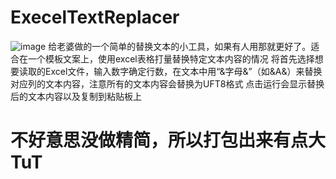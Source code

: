 # ExecelTextReplacer
![image]()
给老婆做的一个简单的替换文本的小工具，如果有人用那就更好了。适合在一个模板文案上，使用excel表格打量替换特定文本内容的情况
将首先选择想要读取的Excel文件，输入数字确定行数，在文本中用“&字母&”（如&A&）来替换对应列的文本内容，注意所有的文本内容会替换为UFT8格式
点击运行会显示替换后的文本内容以及复制到粘贴板上
# 不好意思没做精简，所以打包出来有点大TuT
